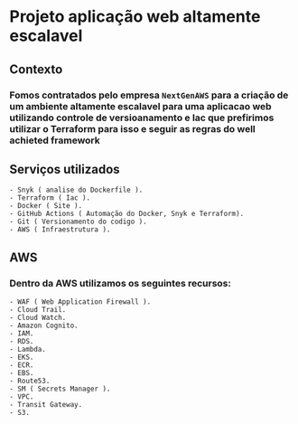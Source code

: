 # Projeto aplicação web altamente escalavel

## Contexto

### Fomos contratados pelo empresa `NextGenAWS` para a criação de um ambiente altamente escalavel para uma aplicacao web utilizando controle de versioanamento e Iac que prefirimos utilizar o Terraform para isso e seguir as regras do well achieted framework

## Serviços utilizados
    - Snyk ( analise do Dockerfile ).
    - Terraform ( Iac ).
    - Docker ( Site ).
    - GitHub Actions ( Automação do Docker, Snyk e Terraform).
    - Git ( Versionamento do codigo ).
    - AWS ( Infraestrutura ).

## AWS

### Dentro da AWS utilizamos os seguintes recursos:
    - WAF ( Web Application Firewall ).
    - Cloud Trail.
    - Cloud Watch.
    - Amazon Cognito.
    - IAM.
    - RDS.
    - Lambda.
    - EKS.
    - ECR.
    - EBS.
    - Route53.
    - SM ( Secrets Manager ).
    - VPC.
    - Transit Gateway.
    - S3.